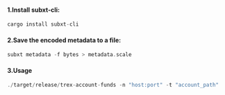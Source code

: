 
#### 1.Install subxt-cli:
``` rust
cargo install subxt-cli
``` 

#### 2.Save the encoded metadata to a file:
``` rust
subxt metadata -f bytes > metadata.scale
``` 

#### 3.Usage
``` rust
./target/release/trex-account-funds -n "host:port" -t "account_path"
``` 
